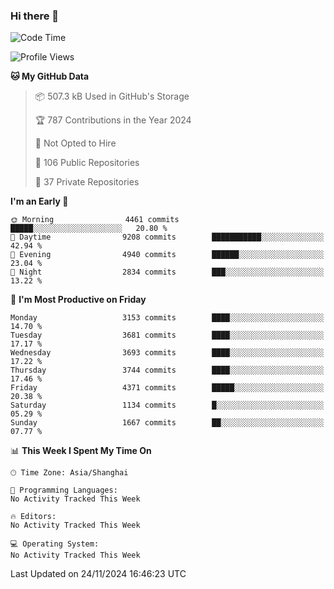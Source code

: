 ### Hi there 👋

<!--
**qbosen/qbosen** is a ✨ _special_ ✨ repository because its `README.md` (this file) appears on your GitHub profile.

Here are some ideas to get you started:

- 🔭 I’m currently working on ...
- 🌱 I’m currently learning ...
- 👯 I’m looking to collaborate on ...
- 🤔 I’m looking for help with ...
- 💬 Ask me about ...
- 📫 How to reach me: ...
- 😄 Pronouns: ...
- ⚡ Fun fact: ...
-->

<!--START_SECTION:waka-->
![Code Time](http://img.shields.io/badge/Code%20Time-2%2C111%20hrs%2036%20mins-blue)

![Profile Views](http://img.shields.io/badge/Profile%20Views-0-blue)

**🐱 My GitHub Data** 

> 📦 507.3 kB Used in GitHub's Storage 
 > 
> 🏆 787 Contributions in the Year 2024
 > 
> 🚫 Not Opted to Hire
 > 
> 📜 106 Public Repositories 
 > 
> 🔑 37 Private Repositories 
 > 
**I'm an Early 🐤** 

```text
🌞 Morning                4461 commits        █████░░░░░░░░░░░░░░░░░░░░   20.80 % 
🌆 Daytime                9208 commits        ███████████░░░░░░░░░░░░░░   42.94 % 
🌃 Evening                4940 commits        ██████░░░░░░░░░░░░░░░░░░░   23.04 % 
🌙 Night                  2834 commits        ███░░░░░░░░░░░░░░░░░░░░░░   13.22 % 
```
📅 **I'm Most Productive on Friday** 

```text
Monday                   3153 commits        ████░░░░░░░░░░░░░░░░░░░░░   14.70 % 
Tuesday                  3681 commits        ████░░░░░░░░░░░░░░░░░░░░░   17.17 % 
Wednesday                3693 commits        ████░░░░░░░░░░░░░░░░░░░░░   17.22 % 
Thursday                 3744 commits        ████░░░░░░░░░░░░░░░░░░░░░   17.46 % 
Friday                   4371 commits        █████░░░░░░░░░░░░░░░░░░░░   20.38 % 
Saturday                 1134 commits        █░░░░░░░░░░░░░░░░░░░░░░░░   05.29 % 
Sunday                   1667 commits        ██░░░░░░░░░░░░░░░░░░░░░░░   07.77 % 
```


📊 **This Week I Spent My Time On** 

```text
🕑︎ Time Zone: Asia/Shanghai

💬 Programming Languages: 
No Activity Tracked This Week

🔥 Editors: 
No Activity Tracked This Week

💻 Operating System: 
No Activity Tracked This Week
```


 Last Updated on 24/11/2024 16:46:23 UTC
<!--END_SECTION:waka-->
